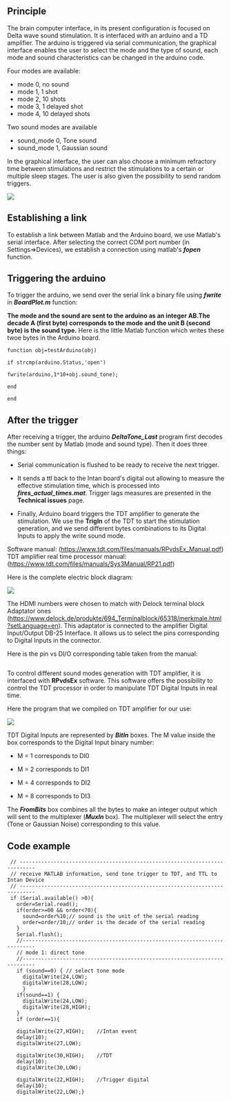 ## Principle

The brain computer interface, in its present configuration is focused on Delta wave sound stimulation. It is interfaced with an arduino and a TD amplifier. The arduino is triggered via serial communication, the graphical interface enables the user to select the mode and the type of sound, each mode and sound characteristics can be changed in the arduino code.

Four modes are available:
* mode 0, no sound
* mode 1, 1 shot
* mode 2, 10 shots
* mode 3, 1 delayed shot 
* mode 4, 10 delayed shots

Two sound modes are available
* sound_mode 0, Tone sound 
* sound_mode 1, Gaussian sound

In the graphical interface, the user can also choose a minimum refractory time between stimulations and restrict the stimulations to a certain or multiple sleep stages. The user is also given the possibility to send random triggers.

![](https://user-images.githubusercontent.com/41677251/43528325-fc072612-95a8-11e8-810c-1b46bf0788ae.PNG)

## Establishing a link
To establish a link between Matlab and the Arduino board, we use Matlab's serial interface. After selecting the correct COM port number (in Settings=>Devices), we establish a connection using matlab's **_fopen_** function.

## Triggering the arduino
To trigger the arduino, we send over the serial link a binary file using **_fwrite_** in **_BoardPlot.m_** function:

**The mode and the sound are sent to the arduino as an integer AB.The decade A (first byte) corresponds to the mode and the unit B (second byte) is the sound type.** Here is the little Matlab function which writes these twoe bytes in the Arduino board.  

`function obj=testArduino(obj)`

`if strcmp(arduino.Status,'open')`

`fwrite(arduino,1*10+obj.sound_tone);`

`end`

`end`

## After the trigger
After receiving a trigger, the arduino **_DeltaTone_Last_** program first decodes the number sent by Matlab (mode and sound type). Then it does three things: 

* Serial communication is flushed to be ready to receive the next trigger. 

* It sends a ttl back to the Intan board's digital out allowing to measure the effective stimulation time, which is processed into **_fires_actual_times.mat_**. Trigger lags measures are presented in the **Technical issues** page. 

* Finally, Arduino board triggers the TDT amplifier to generate the stimulation. We use the **TrigIn** of the TDT to start the stimulation generation, and we send different bytes combinations to its Digital Inputs to apply the write sound mode. 

Software manual: (https://www.tdt.com/files/manuals/RPvdsEx_Manual.pdf)
TDT amplifier real time processor manual: (https://www.tdt.com/files/manuals/Sys3Manual/RP21.pdf)

Here is the complete electric block diagram:
 
![](https://user-images.githubusercontent.com/41677251/43641808-4e12e996-9725-11e8-9d03-ab40f7542165.PNG)

The HDMI numbers were chosen to match with Delock terminal block Adaptator ones (https://www.delock.de/produkte/694_Terminalblock/65318/merkmale.html?setLanguage=en). This adaptator is connected to  the amplifier Digital Input/Output DB-25 Interface. It allows us to select the pins corresponding to Digital Inputs in the connector. 

Here is the pin vs DI/O corresponding table taken from the manual:

![]() 

To control different sound modes generation with TDT amplifier, it is interfaced with **RPvdsEx** software. This software offers the possibility to control the TDT processor in order to manipulate TDT Digital Inputs in real time. 

Here the program that we compiled on TDT amplifier for our use:

![](https://user-images.githubusercontent.com/41677251/43640396-17a0db84-9720-11e8-9179-f4652a1048c0.PNG)

TDT Digital Inputs are represented by **_BitIn_** boxes. The M value inside the box corresponds to the Digital Input binary number:

* M = 1 corresponds to DI0

* M = 2 corresponds to DI1

* M = 4 corresponds to DI2

* M = 8 corresponds to DI3

The **_FromBits_** box combines all the bytes to make an integer output which will sent to the multiplexer (**_MuxIn_** box). The multiplexer will select the entry (Tone or Gaussian Noise) corresponding to this value. 
 
## Code example

 ```void loop(){
  // ---------------------------------------------------------------------------
  // receive MATLAB information, send tone trigger to TDT, and TTL to Intan Device
  // ---------------------------------------------------------------------------
  if (Serial.available() >0){
    order=Serial.read();
    if(order>=00 && order<70){
      sound=order%10;// sound is the unit of the serial reading
      order=order/10;// order is the decade of the serial reading
    }
    Serial.flush(); 
    //--------------------------------------------------------------------------
    // mode 1: direct tone
    //--------------------------------------------------------------------------
    if (sound==0) { // select tone mode
      digitalWrite(24,LOW);
      digitalWrite(28,LOW);
      }
    if(sound==1) {
      digitalWrite(24,LOW);
      digitalWrite(28,HIGH);
    }
    if (order==1){
    
    digitalWrite(27,HIGH);    //Intan event      
    delay(10);
    digitalWrite(27,LOW);
        
    digitalWrite(30,HIGH);    //TDT
    delay(10);
    digitalWrite(30,LOW);
    
    digitalWrite(22,HIGH);    //Trigger digital
    delay(10);
    digitalWrite(22,LOW);} 
 ```